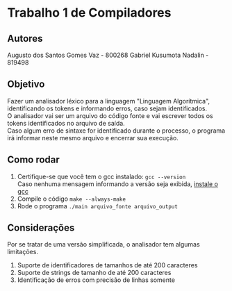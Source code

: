 # Trabalho 1 de Compiladores
## Autores
Augusto dos Santos Gomes Vaz - 800268
Gabriel Kusumota Nadalin - 819498

## Objetivo
Fazer um analisador léxico para a linguagem "Linguagem Algorítmica", identificando os tokens e informando erros, caso sejam identificados.\
O analisador vai ser um arquivo do código fonte e vai escrever todos os tokens identificados no arquivo de saída.\
Caso algum erro de sintaxe for identificado durante o processo, o programa irá informar neste mesmo arquivo e encerrar sua execução.

## Como rodar
1. Certifique-se que você tem o gcc instalado: ```gcc --version```\
Caso nenhuma mensagem informando a versão seja exibida, [instale o gcc](https://www.mingw-w64.org/downloads/)
2. Compile o código ```make --always-make```
2. Rode o programa ```./main arquivo_fonte arquivo_output```

## Considerações
Por se tratar de uma versão simplificada, o analisador tem algumas limitações.
1. Suporte de identificadores de tamanhos de até 200 caracteres
2. Suporte de strings de tamanho de até 200 caracteres
3. Identificação de erros com precisão de linhas somente
